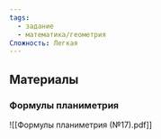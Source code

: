 ```yaml
---
tags:
  - задание
  - математика/геометрия
Сложность: Легкая
---
```


 


## Материалы

### Формулы планиметрия
![[Формулы планиметрия (№17).pdf]]